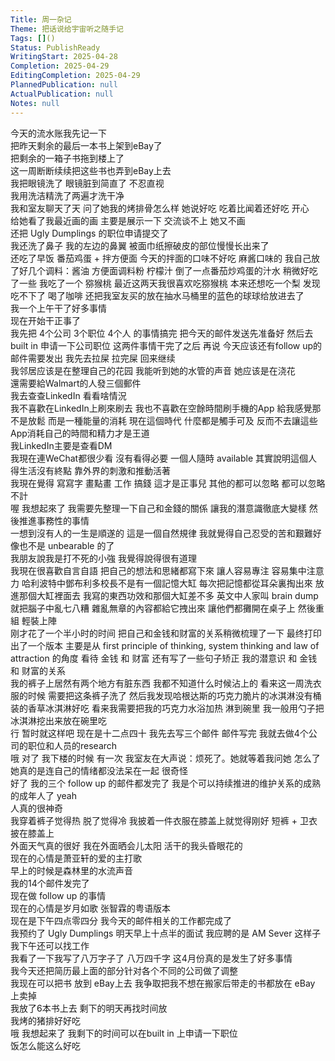 ```yaml
---      
Title: 周一杂记      
Theme: 把话说给宇宙听之随手记      
Tags: []()      
Status: PublishReady      
WritingStart: 2025-04-28      
Completion: 2025-04-29      
EditingCompletion: 2025-04-29      
PlannedPublication: null      
ActualPublication: null      
Notes: null      
---        
```

今天的流水账我先记一下        
把昨天剩余的最后一本书上架到eBay了        
把剩余的一箱子书拖到楼上了        
这一周断断续续把这些书也弄到eBay上去          
我把眼镜洗了 眼镜脏到简直了 不忍直视        
我用洗洁精洗了两遍才洗干净          
我和室友聊天了天 问了她我的烤排骨怎么样  她说好吃 吃着比闻着还好吃 开心        
给她看了我最近画的画 主要是展示一下 交流谈不上 她又不画          
还把 Ugly Dumplings 的职位申请提交了           
我还洗了鼻子 我的左边的鼻翼 被面巾纸擦破皮的部位慢慢长出来了           
还吃了早饭 番茄鸡蛋 + 拌方便面 今天的拌面的口味不好吃 麻酱口味的 我自己放了好几个调料：酱油 方便面调料粉 柠檬汁 倒了一点番茄炒鸡蛋的汁水 稍微好吃了一些 我吃了一个 猕猴桃 最近这两天我很喜欢吃猕猴桃 本来还想吃一个梨 发现吃不下了 喝了咖啡 还把我室友买的放在抽水马桶里的蓝色的球球给放进去了           
我一个上午干了好多事情        
现在开始干正事了          
我先把 4个公司 3个职位 4个人 的事情搞完 把今天的邮件发送先准备好 然后去 built in 申请一下公司职位 这两件事情干完了之后 再说 今天应该还有follow up的邮件需要发出 我先去拉屎 拉完屎 回来继续          
我邻居应该是在整理自己的花园 我能听到她的水管的声音 她应该是在浇花           
還需要給Walmart的人發三個郵件          
我去查查LinkedIn 看看啥情況          
我不喜歡在LinkedIn上刷來刷去 我也不喜歡在空餘時間刷手機的App 給我感覺那不是放鬆 而是一種能量的消耗 現在這個時代 什麼都是觸手可及 反而不去讓這些App消耗自己的時間和精力才是王道          
我LinkedIn主要是查看DM        
我現在連WeChat都很少看 沒有看得必要 一個人隨時 available 其實說明這個人得生活沒有終點 靠外界的刺激和推動活著          
我現在覺得 寫寫字 畫點畫 工作 搞錢 這才是正事兒 其他的都可以忽略 都可以忽略不計           
喔 我想起來了 我需要先整理一下自己和金錢的關係 讓我的潛意識徹底大變樣 然後推進事務性的事情          
一想到沒有人的一生是順遂的 這是一個自然規律 我就覺得自己忍受的苦和艱難好像也不是 unbearable 的了          
我朋友說我是打不死的小強 我覺得說得很有道理          
我現在很喜歡自言自語 把自己的想法和思緒都寫下來 讓人容易專注 容易集中注意力 哈利波特中鄧布利多校長不是有一個記憶大缸 每次把記憶都從耳朵裏掏出來 放進那個大缸裡面去 我寫的東西功效和那個大缸差不多 英文中人家叫 brain dump 就把腦子中亂七八糟 雜亂無章的內容都給它拽出來 讓他們都攤開在桌子上 然後重組 輕裝上陣          
刚才花了一个半小时的时间 把自己和金钱和财富的关系稍微梳理了一下 最终打印出了一个版本 主要是从 first principle of thinking, system thinking and law of attraction 的角度 看待 金钱 和 财富 还有写了一些句子矫正 我的潜意识 和 金钱 和 财富的关系          
我的裤子上居然有两个地方有脏东西 我都不知道什么时候沾上的 看来这一周洗衣服的时候 需要把这条裤子洗了 然后我发现哈根达斯的巧克力脆片的冰淇淋没有桶装的香草冰淇淋好吃 看来我需要把我的巧克力水浴加热 淋到碗里 我一般用勺子把冰淇淋挖出来放在碗里吃           
行 暂时就这样吧 现在是十二点四十 我先去写三个邮件 邮件写完 我就去做4个公司的职位和人员的research           
哦 对了 我下楼的时候 有一次 我室友在大声说：烦死了。她就等着我问她 怎么了 她真的是连自己的情绪都没法呆在一起 很奇怪           
好了 我的三个 follow up 的邮件都发完了 我是个可以持续推进的维护关系的成熟的成年人了 yeah           
人真的很神奇        
我穿着裤子觉得热 脱了觉得冷 我披着一件衣服在膝盖上就觉得刚好 短裤 + 卫衣 披在膝盖上          
外面天气真的很好 我在外面晒会儿太阳 活干的我头昏眼花的           
现在的心情是萧亚轩的爱的主打歌        
早上的时候是森林里的水流声音          
我的14个邮件发完了        
现在做 follow up 的事情        
现在的心情是岁月如歌 张智霖的粤语版本          
现在是下午四点零四分 我今天的邮件相关的工作都完成了        
我预约了 Ugly Dumplings 明天早上十点半的面试 我应聘的是 AM Sever 这样子 我下午还可以找工作           
我看了一下我写了八万字子了  八万四千字 这4月份真的是发生了好多事情        
我今天还把简历最上面的部分针对各个不同的公司做了调整        
我现在可以把书 放到 eBay上去 我争取把我不想在搬家后带走的书都放在 eBay 上卖掉          
我放了6本书上去 剩下的明天再找时间放          
我烤的猪排好好吃          
哦 我想起来了 我剩下的时间可以在built in 上申请一下职位           
饭怎么能这么好吃          
      